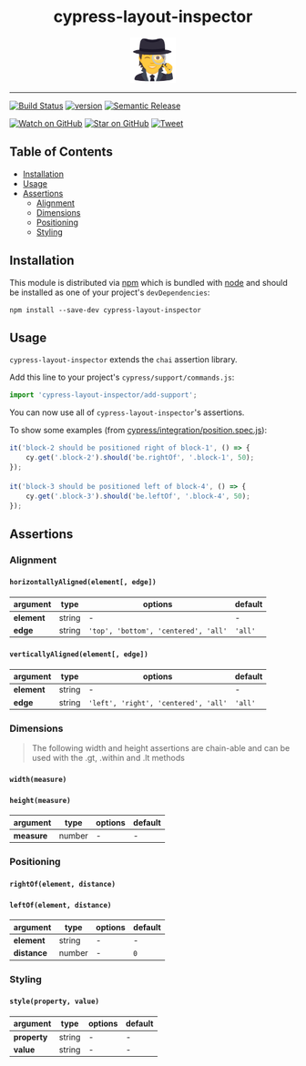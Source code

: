 <div align="center">
    <h1>cypress-layout-inspector</h1>
    <img width="80px" height="80px" alt="detective" src="https://raw.githubusercontent.com/msmps/cypress-layout-inspector/master/media/detective.png" />
</div>

<hr />

[![Build Status][build-badge]][build]
[![version][version-badge]][package]
[![Semantic Release][semantic-badge]][semantic]

[![Watch on GitHub][github-watch-badge]][github-watch]
[![Star on GitHub][github-star-badge]][github-star]
[![Tweet][twitter-badge]][twitter]

## Table of Contents

<!-- START doctoc generated TOC please keep comment here to allow auto update -->
<!-- DON'T EDIT THIS SECTION, INSTEAD RE-RUN doctoc TO UPDATE -->

-   [Installation](#installation)
-   [Usage](#usage)
-   [Assertions](#assertions)
    -   [Alignment](#alignment)
    -   [Dimensions](#dimensions)
    -   [Positioning](#positioning)
    -   [Styling](#styling)

<!-- END doctoc generated TOC please keep comment here to allow auto update -->

## Installation

This module is distributed via [npm][npm] which is bundled with [node] and should be installed as one of your project's `devDependencies`:

```
npm install --save-dev cypress-layout-inspector
```

## Usage

`cypress-layout-inspector` extends the `chai` assertion library.

Add this line to your project's `cypress/support/commands.js`:

```javascript
import 'cypress-layout-inspector/add-support';
```

You can now use all of `cypress-layout-inspector`'s assertions.

To show some examples (from [cypress/integration/position.spec.js](cypress/integration/position.spec.js)):

```javascript
it('block-2 should be positioned right of block-1', () => {
    cy.get('.block-2').should('be.rightOf', '.block-1', 50);
});

it('block-3 should be positioned left of block-4', () => {
    cy.get('.block-3').should('be.leftOf', '.block-4', 50);
});
```

## Assertions

### Alignment

#### `horizontallyAligned(element[, edge])`

| argument    | type   | options                              | default |
| ----------- | ------ | ------------------------------------ | ------- |
| **element** | string | -                                    | -       |
| **edge**    | string | `'top', 'bottom', 'centered', 'all'` | `'all'` |

#### `verticallyAligned(element[, edge])`

| argument    | type   | options                              | default |
| ----------- | ------ | ------------------------------------ | ------- |
| **element** | string | -                                    | -       |
| **edge**    | string | `'left', 'right', 'centered', 'all'` | `'all'` |

### Dimensions

> The following width and height assertions are chain-able and can be used with the .gt, .within and .lt methods

#### `width(measure)`

#### `height(measure)`

| argument    | type   | options | default |
| ----------- | ------ | ------- | ------- |
| **measure** | number | -       | -       |

### Positioning

#### `rightOf(element, distance)`

#### `leftOf(element, distance)`

| argument     | type   | options | default |
| ------------ | ------ | ------- | ------- |
| **element**  | string | -       | -       |
| **distance** | number | -       | `0`     |

### Styling

#### `style(property, value)`

| argument     | type   | options | default |
| ------------ | ------ | ------- | ------- |
| **property** | string | -       | -       |
| **value**    | string | -       | -       |

[npm]: https://www.npmjs.com/
[node]: https://www.nodejs.org/
[build-badge]: https://img.shields.io/github/workflow/status/msmps/cypress-layout-inspector/cypress-layout-inspector%20tests?style=flat-square
[build]: https://github.com/msmps/cypress-layout-inspector/actions
[version-badge]: https://img.shields.io/npm/v/cypress-layout-inspector?style=flat-square
[package]: https://www.npmjs.com/package/cypress-layout-inspector
[semantic-badge]: https://img.shields.io/badge/%20%20%F0%9F%93%A6%F0%9F%9A%80-semantic--release-e10079.svg?style=flat-square
[semantic]: https://github.com/semantic-release/semantic-release
[github-watch-badge]: https://img.shields.io/github/watchers/msmps/cypress-layout-inspector.svg?style=social
[github-watch]: https://github.com/msmps/cypress-layout-inspector/watchers
[github-star-badge]: https://img.shields.io/github/stars/msmps/cypress-layout-inspector.svg?style=social
[github-star]: https://github.com/msmps/cypress-layout-inspector/stargazers
[twitter]: https://twitter.com/intent/tweet?text=Check%20out%20cypress-layout-inspector%20by%20%40msmps_%20https%3A%2F%2Fgithub.com%2Fmsmps%2Fcypress-layout-inspector%20%F0%9F%95%B5%EF%B8%8F%E2%80%8D%E2%99%82%EF%B8%8F
[twitter-badge]: https://img.shields.io/twitter/url/https/github.com/msmps/cypress-layout-inspector.svg?style=social
